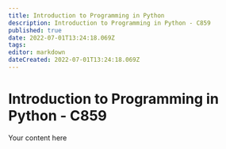 ```yaml
---
title: Introduction to Programming in Python
description: Introduction to Programming in Python - C859
published: true
date: 2022-07-01T13:24:18.069Z
tags: 
editor: markdown
dateCreated: 2022-07-01T13:24:18.069Z
---
```


# Introduction to Programming in Python - C859
Your content here